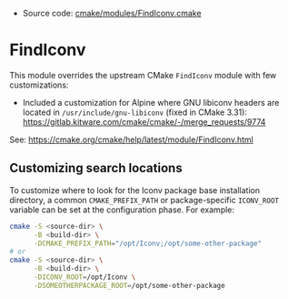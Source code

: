 <!-- This is auto-generated file. -->
* Source code: [cmake/modules/FindIconv.cmake](https://github.com/petk/php-build-system/blob/master/cmake/cmake/modules/FindIconv.cmake)

# FindIconv

This module overrides the upstream CMake `FindIconv` module with few
customizations:

* Included a customization for Alpine where GNU libiconv headers are located in
  `/usr/include/gnu-libiconv` (fixed in CMake 3.31):
  https://gitlab.kitware.com/cmake/cmake/-/merge_requests/9774

See: https://cmake.org/cmake/help/latest/module/FindIconv.html

## Customizing search locations

To customize where to look for the Iconv package base
installation directory, a common `CMAKE_PREFIX_PATH` or
package-specific `ICONV_ROOT` variable can be set at
the configuration phase. For example:

```sh
cmake -S <source-dir> \
      -B <build-dir> \
      -DCMAKE_PREFIX_PATH="/opt/Iconv;/opt/some-other-package"
# or
cmake -S <source-dir> \
      -B <build-dir> \
      -DICONV_ROOT=/opt/Iconv \
      -DSOMEOTHERPACKAGE_ROOT=/opt/some-other-package
```
